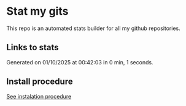 # Stat my gits

This repo is an automated stats builder for all my github repositories.

## Links to stats


Generated on 01/10/2025 at 00:42:03 in 0 min, 1 seconds.

## Install procedure

[See instalation procedure](./src/install.md)
